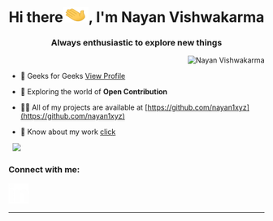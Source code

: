 <h1 align="center">Hi there<img src="https://github.com/nayan1xyz/nayan1xyz/blob/main/hithere.gif" alt="" width="50" height="30" />, I'm Nayan Vishwakarma</h1>
<h3 align="center">Always enthusiastic to explore new things</h3>


<p>&nbsp;<img align="right" src="https://github-readme-stats.vercel.app/api?username=nayan1xyz&show_icons=true&locale=en" alt="Nayan Vishwakarma" />
</p>


- 🔭  Geeks for Geeks [View Profile](https://auth.geeksforgeeks.org/user/nayanvishwakarma/practice/)

- 🌱  Exploring the world of  **Open Contribution**

- 👨‍💻 All of my projects are available at [https://github.com/nayan1xyz](https://github.com/nayan1xyz)


- 📄 Know about my work [click](https://drive.google.com/file/d/1rlNo3V6lxz65cOEpwTM_485IBeALsrW2/view?usp=sharing)

<p>&nbsp;
<img aline="right" src="https://github-readme-stats.vercel.app/api/top-langs/?username=nayan1xyz&layout=compact"></img>

<h3 align="left">Connect with me:</h3>
<p align="">

<a href="https://www.linkedin.com/in/nayan-vishwakarma-086286187/" target="blank"><img align="" src="https://github.com/nayan1xyz/nayan1xyz/blob/main/linked-removebg-preview.png" alt="Nayan Vishwakarma" height="40" width="40" /></a>
</p>

***




